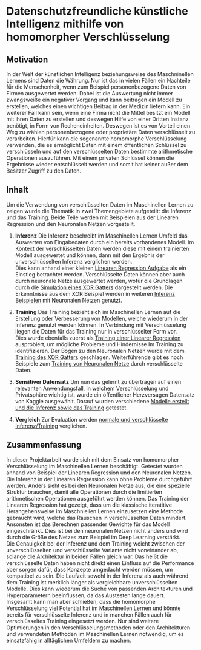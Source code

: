 Datenschutzfreundliche künstliche Intelligenz mithilfe von homomorpher Verschlüsselung
===

Motivation
---
In der Welt der künstlichen Intelligenz beziehungsweise des Maschninellen Lernens sind Daten die Währung. Nur ist das in vielen Fällen ein Nachteile für die Menschenheit, wenn zum Beispiel personenbezogene Daten von Firmen ausgewertet werden. Dabei ist die Auswertung nicht immer zwangsweiße ein negativer Vorgang und kann beitragen ein Modell zu erstellen, welches einen wichtigen Beitrag in der Medizin liefern kann. Ein weiterer Fall kann sein, wenn eine Firma nicht die Mittel besitzt ein Modell mit ihren Daten zu erstellen und deswegen Hilfe von einer Dritten Instanz benötigt, in Form von Recheneinheiten. Deswegen ist es von Vorteil einen Weg zu wählen personenbezogene oder proprietäre Daten verschlüsselt zu verarbeiten. Hierfür kann die sogenannte homomorphe Verschlüsselung verwenden, die es ermöglicht Daten mit einem öffentlichen Schlüssel zu verschlüsseln und auf den verschlüsselten Daten bestimmte arithmetische Operationen auszuführen. Mit einem privaten Schlüssel können die Ergebnisse wieder entschlüsselt werden und somit hat keiner außer dem Besitzer Zugriff zu den Daten.

Inhalt
---
Um die Verwendung von verschlüsselten Daten im Maschinellen Lernen zu zeigen wurde die Thematik in zwei Themengebiete aufgeteilt: die Inferenz und das Training. Beide Teile werden mit Beispielen aus der Linearen Regression und den Neuronalen Netzen vorgestellt.

1. **Inferenz** 
Die Inferenz beschreibt im Maschinellen Lernen Umfeld das Auswerten von Eingabedaten durch ein bereits vorhandenes Modell. Im Kontext der verschlüsselten Daten werden diese mit einem trainierten Modell ausgewertet und können, dann mit den Ergebnis der unverschlüsselten Inferenz verglichen werden.<br />
Dies kann anhand einer kleinen [Linearen Regression Aufgabe](Inferenz/Inferenz_Lineare_Regression_iris.ipynb) als ein Einstieg betrachtet werden. Verschlüsselte Daten können aber auch durch neuronale Netze ausgewertet werden, wofür die Grundlagen durch die [Simulation eines XOR Gatters](Inferenz/Inferenz_Neuronale_Netze_XOR.ipynb) dargestellt werden. Die Erkenntnisse aus dem XOR Beispiel werden in weiteren [Inferenz Beispielen](Inferenz/Inferenz_Neuronale_Netze.ipynb) mit Neuronalen Netzen genutzt.

2. **Training**
Das Training bezieht sich im Maschinellen Lernen auf die Erstellung oder Verbesserung von Modellen, welche wiederum in der Inferenz genutzt werden können. In Verbindung mit Verschlüsselung liegen die Daten für das Training nur in verschlüsselter Form vor.<br />
Dies wurde ebenfalls zuerst als [Training einer Linearer Regression](Training/Training_Lineare_Regression_iris.ipynb) ausprobiert, um mögliche Probleme und Hindernisse Im Training zu identifizieren. Der Bogen zu den Neuronalen Netzen wurde mit dem [Training des XOR Gatters](Training/Training_Neuronale_Netze_XOR.ipynb) geschlagen. Weiterführende gibt es noch Beispiele zum [Training von Neuronalen Netze](Training/Training_Neuronale_Netze.ipynb) durch verschlüsselte Daten.

3. **Sensitiver Datensatz**
Um nun das gelernt zu übertragen auf einen relevanten Anwendungsfall, in welchem Verschlüsselung und Privatsphäre wichtig ist, wurde ein öffentlicher Herzversagen Datensatz von Kaggle ausgewählt. Darauf wurden verschiedene [Modelle erstellt und die Inferenz sowie das Training](Neuronale_Netze_Herzversagen.ipynb) getestet.

4. **Vergleich**
Zur Evaluation werden [normale und verschlüsselte Inferenz/Training](Neuronale_Netze_Vergleich.ipynb) verglichen.

Zusammenfassung
---
In dieser Projektarbeit wurde sich mit dem Einsatz von homomorpher Verschlüsselung im Maschinellen Lernen beschäftigt. Getestet wurden anhand von Beispiel der Linearen Regression und den Neuronalen Netzen.<br />
Die Inferenz in der Linearen Regression kann ohne Probleme durchgeführt werden. Anders sieht es bei den Neuronalen Netze aus, die eine spezielle Struktur brauchen, damit alle Operationen durch die limitierten arithmetischen Operationen ausgeführt werden können. Das Training der Linearen Regression hat gezeigt, dass um die klassische iteratitive Herangehensweise im Maschniellen Lernen einzusetzen eine Methode gebraucht wird, welche das Rauschen in verschlüsselten Daten mindert. Ansonsten ist das Berechnen passender Gewichte für das Modell eingeschränkt. Dies ist bei den neuronalen Netzen nicht anders und wird durch die Größe des Netzes zum Beispiel im Deep Learning verstärkt.<br />
Die Genauigkeit bei der Inferenz und dem Training weicht zwischen der unverschlüsselten und verschlüsselte Variante nicht voneinander ab, solange die Architektur in beiden Fällen gleich war. Das heißt die verschlüsselte Daten haben nicht direkt einen Einfluss auf die Performance aber sorgen dafür, dass Konzepte umgedacht werden müssen, um kompatibel zu sein. Die Laufzeit sowohl in der Inferenz als auch während dem Training ist merklich länger als vergleichbare unverschlüsselten Modelle. Dies kann wiederum die Suche von passenden Architekturen und Hyperparametern beeinflussen, da das Austesten lange dauert.<br />
Insgesamt kann man aber schließen, dass die homomorphe Verschlüsselung viel Potential hat im Maschinellen Lernen und könnte bereits für verschlüsselte Inferenz und in manchen Fällen auch für verschlüsseltes Training eingesetzt werden. Nur sind weitere Optimierungen in den Verschlüsselungsmethoden oder den Architekturen und verwendeten Methoden im Maschinellen Lernen notwendig, um es einsatzfähig in alltäglichen Umfeldern zu machen.